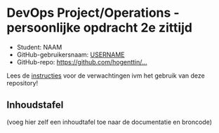 # DevOps Project/Operations - persoonlijke opdracht 2e zittijd

- Student: NAAM
- GitHub-gebruikersnaam: [USERNAME](https://github.com/USERNAME)
- GitHub-repo: <https://github.com/hogenttin/...>

Lees de [instructies](doc/instructies.md) voor de verwachtingen ivm het gebruik van deze repository!

## Inhoudstafel

(voeg hier zelf een inhoudtafel toe naar de documentatie en broncode)
